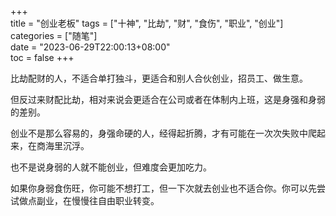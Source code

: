 +++  
title = "创业老板"
tags = ["十神", "比劫", "财", "食伤", "职业", "创业"]  
categories = ["随笔"]  
date = "2023-06-29T22:00:13+08:00"  
toc = false
+++


比劫配财的人，不适合单打独斗，更适合和别人合伙创业，招员工、做生意。

但反过来财配比劫，相对来说会更适合在公司或者在体制内上班，这是身强和身弱的差别。

创业不是那么容易的，身强命硬的人，经得起折腾，才有可能在一次次失败中爬起来，在商海里沉浮。

也不是说身弱的人就不能创业，但难度会更加吃力。

如果你身弱食伤旺，你可能不想打工，但一下次就去创业也不适合你。你可以先尝试做点副业，在慢慢往自由职业转变。